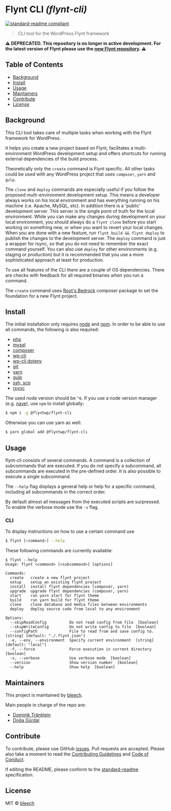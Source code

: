 # Flynt CLI _(flynt-cli)_

[![standard-readme compliant](https://img.shields.io/badge/readme%20style-standard-brightgreen.svg?style=flat-square)](https://github.com/RichardLitt/standard-readme)

> CLI tool for the WordPress Flynt framework

**:warning: DEPRECATED. This repository is no longer in active development. For the latest version of Flynt please use the [new Flynt repository](https://github.com/flyntwp/flynt). :warning:**

## Table of Contents

- [Background](#background)
- [Install](#install)
- [Usage](#usage)
- [Maintainers](#maintainers)
- [Contribute](#contribute)
- [License](#license)

## Background

This CLI tool takes care of multiple tasks when working with the Flynt framework for WordPress.

It helps you create a new project based on Flynt, facilitates a multi-environment WordPress development setup and offers shortcuts for running external dependencies of the build process.

Theoretically only the `create` command is Flynt specific. All other tasks could be used with any WordPress project that uses `composer`, `yarn` and `gulp`.

The `clone` and `deploy` commands are especially useful if you follow the proposed multi-environment development setup. This means a developer always works on his local environment and has everything running on his machine (i.e. Apache, MySQL, etc). In addition there is a 'public' development server. This server is the single point of truth for the local environment. While you can make any changes during development on your local environment, you should always do a `flynt clone` before you start working on something new, or when you want to revert your local changes. When you are done with a new feature, run `flynt build && flynt deploy` to publish the changes to the development server. The `deploy` command is just a wrapper for rsync, so that you do not need to remember the exact command yourself. You can also use `deploy` for other environments (e.g. staging or production) but it is recommended that you use a more sophisticated approach at least for production.

To use all features of the CLI there are a couple of OS dependencies. There are checks with feedback for all required binaries when you run a command.

The `create` command uses [Root's Bedrock](https://roots.io/bedrock/) composer package to set the foundation for a new Flynt project.

## Install

The initial installation only requires [node](https://nodejs.org) and [npm](https://npmjs.com). In order to be able to use all commands, the following is also required:

- [php](https://secure.php.net/)
- [mysql](https://www.mysql.com/)
- [composer](https://getcomposer.org/)
- [wp-cli](https://wp-cli.org/)
- [wp-cli dotenv](https://aaemnnost.tv/wp-cli-commands/dotenv/)
- [git](https://git-scm.com/)
- [yarn](https://yarnpkg.com/)
- [gulp](http://gulpjs.com/)
- [ssh, scp](https://www.openssh.com/)
- [rsync](https://rsync.samba.org/)

The used node version should be `^6`. If you use a node version manager (e.g. [nave](https://github.com/isaacs/nave)), use `npm` to install globally:

```bash
$ npm i -g @flyntwp/flynt-cli
```

Otherwise you can use yarn as well:

```bash
$ yarn global add @flyntwp/flynt-cli
```

## Usage

flynt-cli consists of several commands. A command is a collection of subcommands that are executed. If you do not specify a subcommand, all subcommands are executed in the pre-defined order. It is also possible to execute a single subcommand.

The `--help` flag displays a general help or help for a specific command, including all subcommands in the correct order.

By default almost all messages from the executed scripts are surpressed. To enable the verbose mode use the `-v` flag.

### CLI

To display instructions on how to use a certain command use

```bash
$ flynt [<command>] --help
```

These following commands are currently available:

```
$ flynt --help
Usage: flynt <command> [<subcommand>] [options]

Commands:
  create   create a new flynt project
  setup    setup an existing flynt project
  install  install flynt dependencies (composer, yarn)
  upgrade  upgrade flynt dependencies (composer, yarn)
  start    run yarn start for flynt theme
  build    run yarn build for flynt theme
  clone    clone database and media files between environments
  deploy   deploy source code from local to any environment

Options:
  --skipReadConfig          Do not read config from file  [boolean]
  --skipWriteConfig         Do not write config to file  [boolean]
  --configPath              File to read from and save config to.  [string] [default: "./.flynt.json"]
  -e, --env, --environment  Specify current environment  [string] [default: "local"]
  -f, --force               Force execution in current directory  [boolean]
  -v, --verbose             Use verbose mode  [boolean]
  --version                 Show version number  [boolean]
  --help                    Show help  [boolean]
```

## Maintainers

This project is maintained by [bleech](https://bleech.de).

Main people in charge of the repo are:

- [Dominik Tränklein](https://github.com/domtra)
- [Doğa Gürdal](https://github.com/Qakulukiam)

## Contribute

To contribute, please use GitHub [issues](https://github.com/flyntwp/flynt-cli/issues). Pull requests are accepted. Please also take a moment to read the [Contributing Guidelines](https://github.com/flyntwp/guidelines/blob/master/CONTRIBUTING.md) and [Code of Conduct](https://github.com/flyntwp/guidelines/blob/master/CODE_OF_CONDUCT.md).

If editing the README, please conform to the [standard-readme](https://github.com/RichardLitt/standard-readme) specification.

## License

MIT © [bleech](https://bleech.de)
